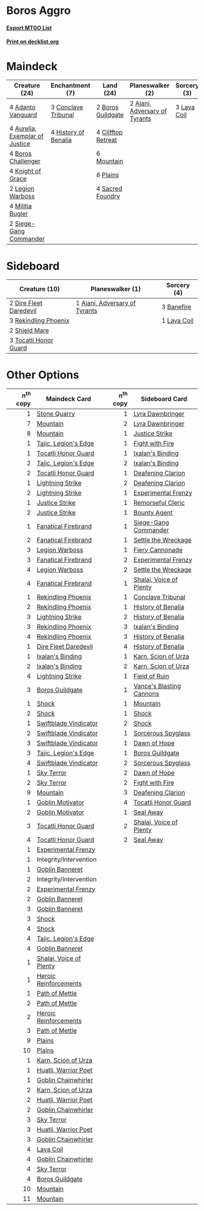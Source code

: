 # Boros Aggro

#### [Export MTGO List](../collection/Boros%20Aggro/Boros%20Aggro.txt)
#### [Print on decklist.org](http://decklist.org/?deckmain=4%09Adanto%20Vanguard%0A2%09Ajani,%20Adversary%20of%20Tyrants%0A4%09Aurelia,%20Exemplar%20of%20Justice%0A4%09Boros%20Challenger%0A2%09Boros%20Guildgate%0A4%09Clifftop%20Retreat%0A3%09Conclave%20Tribunal%0A4%09History%20of%20Benalia%0A4%09Knight%20of%20Grace%0A3%09Lava%20Coil%0A2%09Legion%20Warboss%0A4%09Militia%20Bugler%0A6%09Mountain%0A8%09Plains%0A4%09Sacred%20Foundry%0A2%09Siege-Gang%20Commander&deckside=1%09Ajani,%20Adversary%20of%20Tyrants%0A3%09Banefire%0A2%09Dire%20Fleet%20Daredevil%0A1%09Lava%20Coil%0A3%09Rekindling%20Phoenix%0A2%09Shield%20Mare%0A3%09Tocatli%20Honor%20Guard)
# Maindeck

|                                              Creature (24)                                              |                                        Enchantment (7)                                        |                                          Land (24)                                          |                                            Planeswalker (2)                                            |                                     Sorcery (3)                                      |
|---------------------------------------------------------------------------------------------------------|-----------------------------------------------------------------------------------------------|---------------------------------------------------------------------------------------------|--------------------------------------------------------------------------------------------------------|--------------------------------------------------------------------------------------|
|4 [Adanto Vanguard](http://gatherer.wizards.com/Pages/Card/Details.aspx?multiverseid=435152)             |3 [Conclave Tribunal](http://gatherer.wizards.com/Pages/Card/Details.aspx?multiverseid=452756) |2 [Boros Guildgate](http://gatherer.wizards.com/Pages/Card/Details.aspx?multiverseid=426056) |2 [Ajani, Adversary of Tyrants](http://gatherer.wizards.com/Pages/Card/Details.aspx?multiverseid=447139)|3 [Lava Coil](http://gatherer.wizards.com/Pages/Card/Details.aspx?multiverseid=452858)|
|4 [Aurelia, Exemplar of Justice](http://gatherer.wizards.com/Pages/Card/Details.aspx?multiverseid=452903)|4 [History of Benalia](http://gatherer.wizards.com/Pages/Card/Details.aspx?multiverseid=442909)|4 [Clifftop Retreat](http://gatherer.wizards.com/Pages/Card/Details.aspx?multiverseid=241980)|                                                                                                        |                                                                                      |
|4 [Boros Challenger](http://gatherer.wizards.com/Pages/Card/Details.aspx?multiverseid=452906)            |                                                                                               |6 [Mountain](http://gatherer.wizards.com/Pages/Card/Details.aspx?multiverseid=439604)        |                                                                                                        |                                                                                      |
|4 [Knight of Grace](http://gatherer.wizards.com/Pages/Card/Details.aspx?multiverseid=442911)             |                                                                                               |8 [Plains](http://gatherer.wizards.com/Pages/Card/Details.aspx?multiverseid=439601)          |                                                                                                        |                                                                                      |
|2 [Legion Warboss](http://gatherer.wizards.com/Pages/Card/Details.aspx?multiverseid=452859)              |                                                                                               |4 [Sacred Foundry](http://gatherer.wizards.com/Pages/Card/Details.aspx?multiverseid=405106)  |                                                                                                        |                                                                                      |
|4 [Militia Bugler](http://gatherer.wizards.com/Pages/Card/Details.aspx?multiverseid=447165)              |                                                                                               |                                                                                             |                                                                                                        |                                                                                      |
|2 [Siege-Gang Commander](http://gatherer.wizards.com/Pages/Card/Details.aspx?multiverseid=413689)        |                                                                                               |                                                                                             |                                                                                                        |                                                                                      |


# Sideboard

|                                          Creature (10)                                          |                                            Planeswalker (1)                                            |                                     Sorcery (4)                                      |
|-------------------------------------------------------------------------------------------------|--------------------------------------------------------------------------------------------------------|--------------------------------------------------------------------------------------|
|2 [Dire Fleet Daredevil](http://gatherer.wizards.com/Pages/Card/Details.aspx?multiverseid=439756)|1 [Ajani, Adversary of Tyrants](http://gatherer.wizards.com/Pages/Card/Details.aspx?multiverseid=447139)|3 [Banefire](http://gatherer.wizards.com/Pages/Card/Details.aspx?multiverseid=397676) |
|3 [Rekindling Phoenix](http://gatherer.wizards.com/Pages/Card/Details.aspx?multiverseid=439768)  |                                                                                                        |1 [Lava Coil](http://gatherer.wizards.com/Pages/Card/Details.aspx?multiverseid=452858)|
|2 [Shield Mare](http://gatherer.wizards.com/Pages/Card/Details.aspx?multiverseid=447173)         |                                                                                                        |                                                                                      |
|3 [Tocatli Honor Guard](http://gatherer.wizards.com/Pages/Card/Details.aspx?multiverseid=435194) |                                                                                                        |                                                                                      |


# Other Options

|*n*<sup>th</sup> copy|                                          Maindeck Card                                           |*n*<sup>th</sup> copy|                                          Sideboard Card                                           |
|--------------------:|--------------------------------------------------------------------------------------------------|--------------------:|---------------------------------------------------------------------------------------------------|
|                    1|[Stone Quarry](http://gatherer.wizards.com/Pages/Card/Details.aspx?multiverseid=433214)           |                    1|[Lyra Dawnbringer](http://gatherer.wizards.com/Pages/Card/Details.aspx?multiverseid=442914)        |
|                    7|[Mountain](http://gatherer.wizards.com/Pages/Card/Details.aspx?multiverseid=439604)               |                    2|[Lyra Dawnbringer](http://gatherer.wizards.com/Pages/Card/Details.aspx?multiverseid=442914)        |
|                    8|[Mountain](http://gatherer.wizards.com/Pages/Card/Details.aspx?multiverseid=439604)               |                    1|[Justice Strike](http://gatherer.wizards.com/Pages/Card/Details.aspx?multiverseid=452932)          |
|                    1|[Tajic, Legion's Edge](http://gatherer.wizards.com/Pages/Card/Details.aspx?multiverseid=452954)   |                    1|[Fight with Fire](http://gatherer.wizards.com/Pages/Card/Details.aspx?multiverseid=443007)         |
|                    1|[Tocatli Honor Guard](http://gatherer.wizards.com/Pages/Card/Details.aspx?multiverseid=435194)    |                    1|[Ixalan's Binding](http://gatherer.wizards.com/Pages/Card/Details.aspx?multiverseid=435168)        |
|                    2|[Tajic, Legion's Edge](http://gatherer.wizards.com/Pages/Card/Details.aspx?multiverseid=452954)   |                    2|[Ixalan's Binding](http://gatherer.wizards.com/Pages/Card/Details.aspx?multiverseid=435168)        |
|                    2|[Tocatli Honor Guard](http://gatherer.wizards.com/Pages/Card/Details.aspx?multiverseid=435194)    |                    1|[Deafening Clarion](http://gatherer.wizards.com/Pages/Card/Details.aspx?multiverseid=452915)       |
|                    1|[Lightning Strike](http://gatherer.wizards.com/Pages/Card/Details.aspx?multiverseid=435303)       |                    2|[Deafening Clarion](http://gatherer.wizards.com/Pages/Card/Details.aspx?multiverseid=452915)       |
|                    2|[Lightning Strike](http://gatherer.wizards.com/Pages/Card/Details.aspx?multiverseid=435303)       |                    1|[Experimental Frenzy](http://gatherer.wizards.com/Pages/Card/Details.aspx?multiverseid=452849)     |
|                    1|[Justice Strike](http://gatherer.wizards.com/Pages/Card/Details.aspx?multiverseid=452932)         |                    1|[Remorseful Cleric](http://gatherer.wizards.com/Pages/Card/Details.aspx?multiverseid=447169)       |
|                    2|[Justice Strike](http://gatherer.wizards.com/Pages/Card/Details.aspx?multiverseid=452932)         |                    1|[Bounty Agent](http://gatherer.wizards.com/Pages/Card/Details.aspx?multiverseid=452752)            |
|                    1|[Fanatical Firebrand](http://gatherer.wizards.com/Pages/Card/Details.aspx?multiverseid=439758)    |                    1|[Siege-Gang Commander](http://gatherer.wizards.com/Pages/Card/Details.aspx?multiverseid=413689)    |
|                    2|[Fanatical Firebrand](http://gatherer.wizards.com/Pages/Card/Details.aspx?multiverseid=439758)    |                    1|[Settle the Wreckage](http://gatherer.wizards.com/Pages/Card/Details.aspx?multiverseid=435186)     |
|                    3|[Legion Warboss](http://gatherer.wizards.com/Pages/Card/Details.aspx?multiverseid=452859)         |                    1|[Fiery Cannonade](http://gatherer.wizards.com/Pages/Card/Details.aspx?multiverseid=435297)         |
|                    3|[Fanatical Firebrand](http://gatherer.wizards.com/Pages/Card/Details.aspx?multiverseid=439758)    |                    2|[Experimental Frenzy](http://gatherer.wizards.com/Pages/Card/Details.aspx?multiverseid=452849)     |
|                    4|[Legion Warboss](http://gatherer.wizards.com/Pages/Card/Details.aspx?multiverseid=452859)         |                    2|[Settle the Wreckage](http://gatherer.wizards.com/Pages/Card/Details.aspx?multiverseid=435186)     |
|                    4|[Fanatical Firebrand](http://gatherer.wizards.com/Pages/Card/Details.aspx?multiverseid=439758)    |                    1|[Shalai, Voice of Plenty](http://gatherer.wizards.com/Pages/Card/Details.aspx?multiverseid=442923) |
|                    1|[Rekindling Phoenix](http://gatherer.wizards.com/Pages/Card/Details.aspx?multiverseid=439768)     |                    1|[Conclave Tribunal](http://gatherer.wizards.com/Pages/Card/Details.aspx?multiverseid=452756)       |
|                    2|[Rekindling Phoenix](http://gatherer.wizards.com/Pages/Card/Details.aspx?multiverseid=439768)     |                    1|[History of Benalia](http://gatherer.wizards.com/Pages/Card/Details.aspx?multiverseid=442909)      |
|                    3|[Lightning Strike](http://gatherer.wizards.com/Pages/Card/Details.aspx?multiverseid=435303)       |                    2|[History of Benalia](http://gatherer.wizards.com/Pages/Card/Details.aspx?multiverseid=442909)      |
|                    3|[Rekindling Phoenix](http://gatherer.wizards.com/Pages/Card/Details.aspx?multiverseid=439768)     |                    3|[Ixalan's Binding](http://gatherer.wizards.com/Pages/Card/Details.aspx?multiverseid=435168)        |
|                    4|[Rekindling Phoenix](http://gatherer.wizards.com/Pages/Card/Details.aspx?multiverseid=439768)     |                    3|[History of Benalia](http://gatherer.wizards.com/Pages/Card/Details.aspx?multiverseid=442909)      |
|                    1|[Dire Fleet Daredevil](http://gatherer.wizards.com/Pages/Card/Details.aspx?multiverseid=439756)   |                    4|[History of Benalia](http://gatherer.wizards.com/Pages/Card/Details.aspx?multiverseid=442909)      |
|                    1|[Ixalan's Binding](http://gatherer.wizards.com/Pages/Card/Details.aspx?multiverseid=435168)       |                    1|[Karn, Scion of Urza](http://gatherer.wizards.com/Pages/Card/Details.aspx?multiverseid=442889)     |
|                    2|[Ixalan's Binding](http://gatherer.wizards.com/Pages/Card/Details.aspx?multiverseid=435168)       |                    2|[Karn, Scion of Urza](http://gatherer.wizards.com/Pages/Card/Details.aspx?multiverseid=442889)     |
|                    4|[Lightning Strike](http://gatherer.wizards.com/Pages/Card/Details.aspx?multiverseid=435303)       |                    1|[Field of Ruin](http://gatherer.wizards.com/Pages/Card/Details.aspx?multiverseid=435415)           |
|                    3|[Boros Guildgate](http://gatherer.wizards.com/Pages/Card/Details.aspx?multiverseid=426056)        |                    1|[Vance's Blasting Cannons](http://gatherer.wizards.com/Pages/Card/Details.aspx?multiverseid=435327)|
|                    1|[Shock](http://gatherer.wizards.com/Pages/Card/Details.aspx?multiverseid=386365)                  |                    1|[Mountain](http://gatherer.wizards.com/Pages/Card/Details.aspx?multiverseid=439604)                |
|                    2|[Shock](http://gatherer.wizards.com/Pages/Card/Details.aspx?multiverseid=386365)                  |                    1|[Shock](http://gatherer.wizards.com/Pages/Card/Details.aspx?multiverseid=386365)                   |
|                    1|[Swiftblade Vindicator](http://gatherer.wizards.com/Pages/Card/Details.aspx?multiverseid=452953)  |                    2|[Shock](http://gatherer.wizards.com/Pages/Card/Details.aspx?multiverseid=386365)                   |
|                    2|[Swiftblade Vindicator](http://gatherer.wizards.com/Pages/Card/Details.aspx?multiverseid=452953)  |                    1|[Sorcerous Spyglass](http://gatherer.wizards.com/Pages/Card/Details.aspx?multiverseid=435407)      |
|                    3|[Swiftblade Vindicator](http://gatherer.wizards.com/Pages/Card/Details.aspx?multiverseid=452953)  |                    1|[Dawn of Hope](http://gatherer.wizards.com/Pages/Card/Details.aspx?multiverseid=452758)            |
|                    3|[Tajic, Legion's Edge](http://gatherer.wizards.com/Pages/Card/Details.aspx?multiverseid=452954)   |                    1|[Boros Guildgate](http://gatherer.wizards.com/Pages/Card/Details.aspx?multiverseid=426056)         |
|                    4|[Swiftblade Vindicator](http://gatherer.wizards.com/Pages/Card/Details.aspx?multiverseid=452953)  |                    2|[Sorcerous Spyglass](http://gatherer.wizards.com/Pages/Card/Details.aspx?multiverseid=435407)      |
|                    1|[Sky Terror](http://gatherer.wizards.com/Pages/Card/Details.aspx?multiverseid=435385)             |                    2|[Dawn of Hope](http://gatherer.wizards.com/Pages/Card/Details.aspx?multiverseid=452758)            |
|                    2|[Sky Terror](http://gatherer.wizards.com/Pages/Card/Details.aspx?multiverseid=435385)             |                    2|[Fight with Fire](http://gatherer.wizards.com/Pages/Card/Details.aspx?multiverseid=443007)         |
|                    9|[Mountain](http://gatherer.wizards.com/Pages/Card/Details.aspx?multiverseid=439604)               |                    3|[Deafening Clarion](http://gatherer.wizards.com/Pages/Card/Details.aspx?multiverseid=452915)       |
|                    1|[Goblin Motivator](http://gatherer.wizards.com/Pages/Card/Details.aspx?multiverseid=447279)       |                    4|[Tocatli Honor Guard](http://gatherer.wizards.com/Pages/Card/Details.aspx?multiverseid=435194)     |
|                    2|[Goblin Motivator](http://gatherer.wizards.com/Pages/Card/Details.aspx?multiverseid=447279)       |                    1|[Seal Away](http://gatherer.wizards.com/Pages/Card/Details.aspx?multiverseid=442919)               |
|                    3|[Tocatli Honor Guard](http://gatherer.wizards.com/Pages/Card/Details.aspx?multiverseid=435194)    |                    2|[Shalai, Voice of Plenty](http://gatherer.wizards.com/Pages/Card/Details.aspx?multiverseid=442923) |
|                    4|[Tocatli Honor Guard](http://gatherer.wizards.com/Pages/Card/Details.aspx?multiverseid=435194)    |                    2|[Seal Away](http://gatherer.wizards.com/Pages/Card/Details.aspx?multiverseid=442919)               |
|                    1|[Experimental Frenzy](http://gatherer.wizards.com/Pages/Card/Details.aspx?multiverseid=452849)    |                     |                                                                                                   |
|                    1|Integrity/Intervention                                                                            |                     |                                                                                                   |
|                    1|[Goblin Banneret](http://gatherer.wizards.com/Pages/Card/Details.aspx?multiverseid=452852)        |                     |                                                                                                   |
|                    2|Integrity/Intervention                                                                            |                     |                                                                                                   |
|                    2|[Experimental Frenzy](http://gatherer.wizards.com/Pages/Card/Details.aspx?multiverseid=452849)    |                     |                                                                                                   |
|                    2|[Goblin Banneret](http://gatherer.wizards.com/Pages/Card/Details.aspx?multiverseid=452852)        |                     |                                                                                                   |
|                    3|[Goblin Banneret](http://gatherer.wizards.com/Pages/Card/Details.aspx?multiverseid=452852)        |                     |                                                                                                   |
|                    3|[Shock](http://gatherer.wizards.com/Pages/Card/Details.aspx?multiverseid=386365)                  |                     |                                                                                                   |
|                    4|[Shock](http://gatherer.wizards.com/Pages/Card/Details.aspx?multiverseid=386365)                  |                     |                                                                                                   |
|                    4|[Tajic, Legion's Edge](http://gatherer.wizards.com/Pages/Card/Details.aspx?multiverseid=452954)   |                     |                                                                                                   |
|                    4|[Goblin Banneret](http://gatherer.wizards.com/Pages/Card/Details.aspx?multiverseid=452852)        |                     |                                                                                                   |
|                    1|[Shalai, Voice of Plenty](http://gatherer.wizards.com/Pages/Card/Details.aspx?multiverseid=442923)|                     |                                                                                                   |
|                    1|[Heroic Reinforcements](http://gatherer.wizards.com/Pages/Card/Details.aspx?multiverseid=447353)  |                     |                                                                                                   |
|                    1|[Path of Mettle](http://gatherer.wizards.com/Pages/Card/Details.aspx?multiverseid=439824)         |                     |                                                                                                   |
|                    2|[Path of Mettle](http://gatherer.wizards.com/Pages/Card/Details.aspx?multiverseid=439824)         |                     |                                                                                                   |
|                    2|[Heroic Reinforcements](http://gatherer.wizards.com/Pages/Card/Details.aspx?multiverseid=447353)  |                     |                                                                                                   |
|                    3|[Path of Mettle](http://gatherer.wizards.com/Pages/Card/Details.aspx?multiverseid=439824)         |                     |                                                                                                   |
|                    9|[Plains](http://gatherer.wizards.com/Pages/Card/Details.aspx?multiverseid=439601)                 |                     |                                                                                                   |
|                   10|[Plains](http://gatherer.wizards.com/Pages/Card/Details.aspx?multiverseid=439601)                 |                     |                                                                                                   |
|                    1|[Karn, Scion of Urza](http://gatherer.wizards.com/Pages/Card/Details.aspx?multiverseid=442889)    |                     |                                                                                                   |
|                    1|[Huatli, Warrior Poet](http://gatherer.wizards.com/Pages/Card/Details.aspx?multiverseid=435380)   |                     |                                                                                                   |
|                    1|[Goblin Chainwhirler](http://gatherer.wizards.com/Pages/Card/Details.aspx?multiverseid=443017)    |                     |                                                                                                   |
|                    2|[Karn, Scion of Urza](http://gatherer.wizards.com/Pages/Card/Details.aspx?multiverseid=442889)    |                     |                                                                                                   |
|                    2|[Huatli, Warrior Poet](http://gatherer.wizards.com/Pages/Card/Details.aspx?multiverseid=435380)   |                     |                                                                                                   |
|                    2|[Goblin Chainwhirler](http://gatherer.wizards.com/Pages/Card/Details.aspx?multiverseid=443017)    |                     |                                                                                                   |
|                    3|[Sky Terror](http://gatherer.wizards.com/Pages/Card/Details.aspx?multiverseid=435385)             |                     |                                                                                                   |
|                    3|[Huatli, Warrior Poet](http://gatherer.wizards.com/Pages/Card/Details.aspx?multiverseid=435380)   |                     |                                                                                                   |
|                    3|[Goblin Chainwhirler](http://gatherer.wizards.com/Pages/Card/Details.aspx?multiverseid=443017)    |                     |                                                                                                   |
|                    4|[Lava Coil](http://gatherer.wizards.com/Pages/Card/Details.aspx?multiverseid=452858)              |                     |                                                                                                   |
|                    4|[Goblin Chainwhirler](http://gatherer.wizards.com/Pages/Card/Details.aspx?multiverseid=443017)    |                     |                                                                                                   |
|                    4|[Sky Terror](http://gatherer.wizards.com/Pages/Card/Details.aspx?multiverseid=435385)             |                     |                                                                                                   |
|                    4|[Boros Guildgate](http://gatherer.wizards.com/Pages/Card/Details.aspx?multiverseid=426056)        |                     |                                                                                                   |
|                   10|[Mountain](http://gatherer.wizards.com/Pages/Card/Details.aspx?multiverseid=439604)               |                     |                                                                                                   |
|                   11|[Mountain](http://gatherer.wizards.com/Pages/Card/Details.aspx?multiverseid=439604)               |                     |                                                                                                   |

